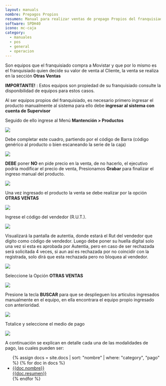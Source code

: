 ```yaml
---
layout: manuals
nombre: Prepagos Propios
resumen: Manual para realizar ventas de prepago Propios del franquisiado, estos son equipos comprados por el franquisiado a movistar para su venta.
software: SPDH40
icono: mc-caja
category:
  - manuales
  - pos
  - general
  - operacion
---
```

Son equipos que el franquisiado compra a Movistar y que por lo mismo es el franquisiado quien decide su valor de venta al Cliente, la venta se realiza en la sección **Otras Ventas**

**IMPORTANTE!** : Estos equipos son propiedad de su franquisiado consulte la disponibilidad de equipos para estos casos.

Al ser equipos propios del franquisiado, es necesario primero ingresar el producto manualmente al sistema para ello debe **ingresar al sistema con cuenta de Supervisor**

Seguido de ello ingrese al Menú **Mantención > Productos**

<p class="centrado"><img src="{{site.baseurl}}/docs/pos/img/propios/1.png"></p>

Debe completar este cuadro, partiendo por el código de Barra (código genérico al producto o bien escaneando la serie de la caja)

<p class="centrado"><img src="{{site.baseurl}}/docs/pos/img/propios/2.png"></p>

**DEBE** poner **NO** en pide precio en la venta, de no hacerlo, el ejecutivo podría modificar el precio de venta, Presionamos **Grabar** para finalizar el ingreso manual del producto.

<p class="centrado"><img src="{{site.baseurl}}/docs/pos/img/propios/3.png"></p>

Una vez ingresado el producto la venta se debe realizar por la opción **OTRAS VENTAS**

<p class="centrado"><img src="{{site.baseurl}}/docs/pos/img/fullprice/1.png"></p>

Ingrese el código del vendedor (R.U.T.).

<p class="centrado"><img src="{{site.baseurl}}/docs/pos/img/fullprice/2.png"></p>

Visualizará la pantalla de autentia, donde estará el Rut del vendedor que digito como código de vendedor. Luego debe poner su huella digital solo una vez si esta es aprobada por Autentia, pero en caso de ser rechazada será solicitada 4 veces, si aun así es rechazada por no coincidir con la registrada, solo dirá que esta rechazada pero no bloquea al vendedor.

<p class="centrado"><img src="{{site.baseurl}}/docs/pos/img/fullprice/3.png"></p>

Seleccione la Opción **OTRAS VENTAS**

<p class="centrado"><img src="{{site.baseurl}}/docs/pos/img/propios/4.png"></p>

Presione la tecla **BUSCAR** para que se desplieguen los articulos ingresados manualmente en el equipo, en ella encontrara el equipo propio ingresado con anterioridad.

<p class="centrado"><img src="{{site.baseurl}}/docs/pos/img/propios/5.png"></p>

Totalice y seleccione el medio de pago

<p class="centrado"><img src="{{site.baseurl}}/docs/pos/img/propios/6.png"></p>

A continuación se explican en detalle cada una de las modalidades de pago, las cuales pueden ser:

<ul class="nav nav-tabs nav-stacked">
	{% assign docs = site.docs | sort: "nombre" | where: "category", "pago" %}
	{% for doc in docs %}
	<li class="media"><a href="{{site.baseurl}}{{doc.url}}">
	<div class="pull-left"><i class="{{doc.icono}} media-object"></i></div>
	<div class="media-body">
	<div class="media-heading">{{doc.nombre}}</div>
	<div class="media-p">{{doc.resumen}}</div>
	</div></a></li>
	{% endfor %}
</ul>